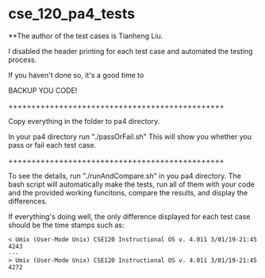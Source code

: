 # cse_120_pa4_tests

**The author of the test cases is Tianheng Liu.

I disabled the header printing for each test case
and automated the testing process.

If you haven't done so, it's a good time to

BACKUP YOU CODE!

+++++++++++++++++++++++++++++++++++++++++++++++

Copy everything in the folder to pa4 directory.

In your pa4 directory run "./passOrFail.sh"
This will show you whether you pass or fail
each test case.

+++++++++++++++++++++++++++++++++++++++++++++++

To see the details, run "./runAndCompare.sh" in
you pa4 directory. The bash script will automatically 
make the tests, run all of them with your code and 
the provided working funcitons, compare the results,
and display the differences. 

If everything's doing well, the only difference 
displayed for each test case should be the time 
stamps such as:


```1c1
< Umix (User-Mode Unix) CSE120 Instructional OS v. 4.011 3/01/19-21:45 4243
---
> Umix (User-Mode Unix) CSE120 Instructional OS v. 4.011 3/01/19-21:45 4272
```
